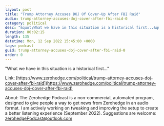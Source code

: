 ```yaml
---
layout: post
title: "Trump Attorney Accuses DOJ Of Cover-Up After FBI Raid"
audio: trump-attorney-accuses-doj-cover-after-fbi-raid-0
category: political
desc: "&quot;What we have in this situation is a historical first...&quot;"
duration: 00:02:15
length: 135
datetime: Mon, 12 Sep 2022 15:45:00 +0000
tags: podcast
guid: trump-attorney-accuses-doj-cover-after-fbi-raid-0
order: 0
---
```

&quot;What we have in this situation is a historical first...&quot;

Link: [https://www.zerohedge.com/political/trump-attorney-accuses-doj-cover-after-fbi-raid](https://www.zerohedge.com/political/trump-attorney-accuses-doj-cover-after-fbi-raid)

About: The Zerohedge Podcast is a non-commercial, automated program, designed to give people a way to get news from Zerohedge in an audio format.  I am actively working on tweaking and improving the setup to create a better listening experience (September 2022).  Suggestions are welcome: [zerohedgePodcast@outlook.com](mailto:zerohedgePodcast@outlook.com)